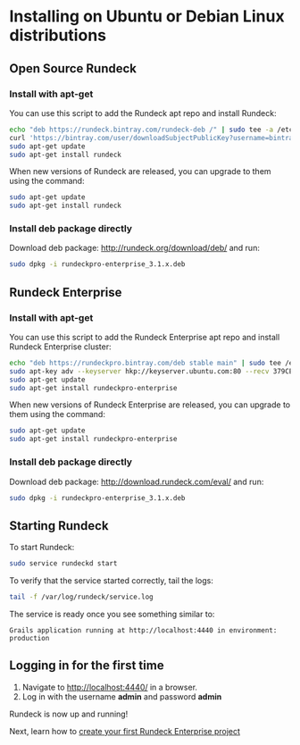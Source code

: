 # Installing on Ubuntu or Debian Linux distributions

## Open Source Rundeck

### Install with apt-get

You can use this script to add the Rundeck apt repo and install Rundeck:

```bash
echo "deb https://rundeck.bintray.com/rundeck-deb /" | sudo tee -a /etc/apt/sources.list.d/rundeck.list
curl 'https://bintray.com/user/downloadSubjectPublicKey?username=bintray' | sudo apt-key add -
sudo apt-get update
sudo apt-get install rundeck
```

When new versions of Rundeck are released, you can upgrade to them using the command:

```bash
sudo apt-get update
sudo apt-get install rundeck
```

### Install deb package directly

Download deb package: http://rundeck.org/download/deb/ and run:

```bash
sudo dpkg -i rundeckpro-enterprise_3.1.x.deb
```

## Rundeck Enterprise

### Install with apt-get

You can use this script to add the Rundeck Enterprise apt repo and install Rundeck Enterprise cluster:

```bash
echo "deb https://rundeckpro.bintray.com/deb stable main" | sudo tee /etc/apt/sources.list.d/rundeck.list
sudo apt-key adv --keyserver hkp://keyserver.ubuntu.com:80 --recv 379CE192D401AB61
sudo apt-get update
sudo apt-get install rundeckpro-enterprise
```

When new versions of Rundeck Enterprise are released, you can upgrade to them using the command:

```bash
sudo apt-get update
sudo apt-get install rundeckpro-enterprise
```

### Install deb package directly

Download deb package: http://download.rundeck.com/eval/ and run:

```bash
sudo dpkg -i rundeckpro-enterprise_3.1.x.deb
```

## Starting Rundeck

To start Rundeck:

```bash
sudo service rundeckd start
```

To verify that the service started correctly, tail the logs:

```bash
tail -f /var/log/rundeck/service.log
```

The service is ready once you see something similar to:

```
Grails application running at http://localhost:4440 in environment: production
```

## Logging in for the first time

1. Navigate to [http://localhost:4440/](http://localhost:4440) in a browser.
2. Log in with the username **admin** and password **admin**

Rundeck is now up and running!

Next, learn how to [create your first Rundeck Enterprise project](/manual/03-getting-started.md#project-setup)
